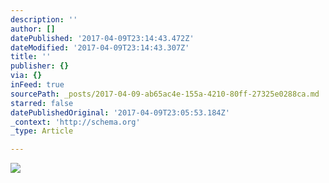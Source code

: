 ```yaml
---
description: ''
author: []
datePublished: '2017-04-09T23:14:43.472Z'
dateModified: '2017-04-09T23:14:43.307Z'
title: ''
publisher: {}
via: {}
inFeed: true
sourcePath: _posts/2017-04-09-ab65ac4e-155a-4210-80ff-27325e0288ca.md
starred: false
datePublishedOriginal: '2017-04-09T23:05:53.184Z'
_context: 'http://schema.org'
_type: Article

---
```

![](https://the-grid-user-content.s3-us-west-2.amazonaws.com/31dd3ac0-01c0-4a85-8d36-d801af411e6a.jpg)